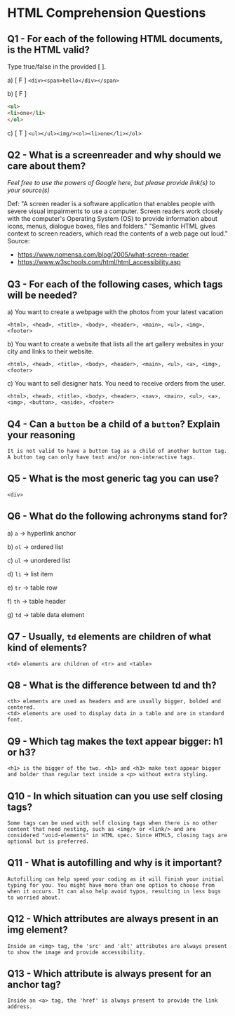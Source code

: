 # HTML Comprehension Questions

## Q1 - For each of the following HTML documents, is the HTML valid?

Type true/false in the provided [ ].

a) [ F ] `<div><span>hello</div></span>`

b) [ F ]

```html
<ul>
<li>one</li>
</ol>
```

c) [ T ] `<ul></ul><img/><ol><li>one</li></ol>`

## Q2 - What is a screenreader and why should we care about them?

_Feel free to use the powers of Google here, but please provide link(s) to your source(s)_

Def: 
    "A screen reader is a software application that enables people with severe visual impairments to use a computer. Screen readers work closely with the computer's Operating System (OS) to provide information about icons, menus, dialogue boxes, files and folders."
    "Semantic HTML gives context to screen readers, which read the contents of a web page out loud."
Source: 
 - https://www.nomensa.com/blog/2005/what-screen-reader
 - https://www.w3schools.com/html/html_accessibility.asp

## Q3 - For each of the following cases, which tags will be needed?

a) You want to create a webpage with the photos from your latest vacation

    <html>, <head>, <title>, <body>, <header>, <main>, <ul>, <img>, <footer>

b) You want to create a website that lists all the art gallery websites in your city and links to their website.

    <html>, <head>, <title>, <body>, <header>, <main>, <ul>, <a>, <img>, <footer>

c) You want to sell designer hats. You need to receive orders from the user.

    <html>, <head>, <title>, <body>, <header>, <nav>, <main>, <ul>, <a>, <img>, <button>, <aside>, <footer>

## Q4 - Can a `button` be a child of a `button`? Explain your reasoning

    It is not valid to have a button tag as a child of another button tag. A button tag can only have text and/or non-interactive tags.

## Q5 - What is the most generic tag you can use?

    <div>

## Q6 - What do the following achronyms stand for?

a) `a` -> hyperlink anchor

b) `ol` -> ordered list

c) `ul` -> unordered list

d) `li` -> list item

e) `tr` -> table row

f) `th` -> table header

g) `td` -> table data element

## Q7 - Usually, `td` elements are children of what kind of elements?

    <td> elements are children of <tr> and <table>

## Q8 - What is the difference between td and th?

    <th> elements are used as headers and are usually bigger, bolded and centered.
    <td> elements are used to display data in a table and are in standard font.

## Q9 - Which tag makes the text appear bigger: h1 or h3?

    <h1> is the bigger of the two. <h1> and <h3> make text appear bigger and bolder than regular text inside a <p> without extra styling.

## Q10 - In which situation can you use self closing tags?

    Some tags can be used with self closing tags when there is no other content that need nesting, such as <img/> or <link/> and are considered "void-elements" in HTML spec. Since HTML5, closing tags are optional but is preferred.

## Q11 - What is autofilling and why is it important?

    Autofilling can help speed your coding as it will finish your initial typing for you. You might have more than one option to choose from when it occurs. It can also help avoid typos, resulting in less bugs to worried about.

## Q12 - Which attributes are always present in an img element?

    Inside an <img> tag, the 'src' and 'alt' attributes are always present to show the image and provide accessibility.

## Q13 - Which attribute is always present for an anchor tag?

    Inside an <a> tag, the 'href' is always present to provide the link address.
